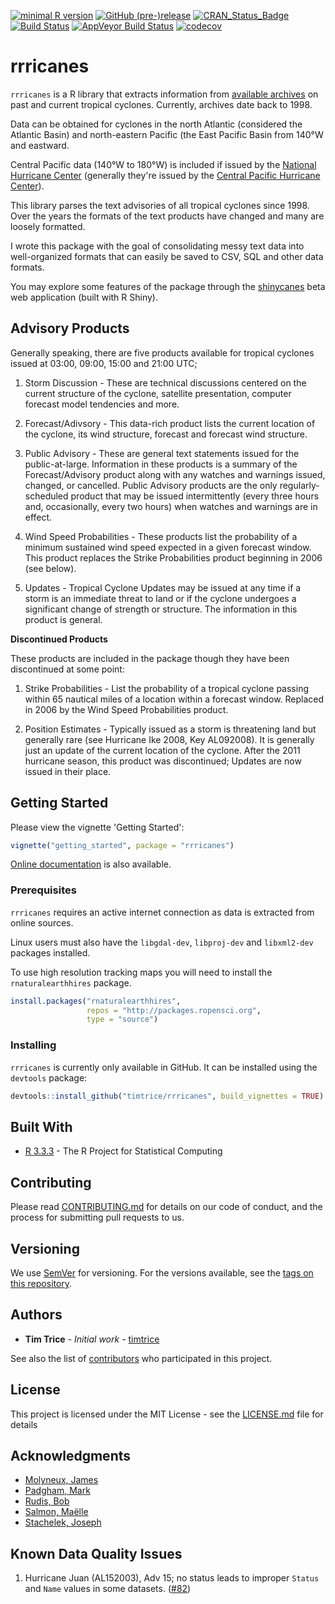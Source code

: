 
[![minimal R version](https://img.shields.io/badge/R%3E%3D-3.3.3-6666ff.svg)](https://cran.r-project.org/) [![GitHub (pre-)release](https://img.shields.io/github/release/timtrice/rrricanes/all.svg)](https://github.com/timtrice/rrricanes/tags) [![CRAN\_Status\_Badge](http://www.r-pkg.org/badges/version/rrricanes)](https://cran.r-project.org/package=rrricanes) [![Build Status](https://img.shields.io/travis/timtrice/rrricanes/master.svg)](https://travis-ci.org/timtrice/rrricanes) [![AppVeyor Build Status](https://img.shields.io/appveyor/ci/timtrice/rrricanes/master.svg)](https://ci.appveyor.com/project/timtrice/rrricanes) [![codecov](https://codecov.io/gh/timtrice/rrricanes/branch/master/graph/badge.svg)](https://codecov.io/gh/timtrice/rrricanes)

rrricanes
=========

`rrricanes` is a R library that extracts information from [available archives](http://www.nhc.noaa.gov/archive/1998/1998archive.shtml) on past and current tropical cyclones. Currently, archives date back to 1998.

Data can be obtained for cyclones in the north Atlantic (considered the Atlantic Basin) and north-eastern Pacific (the East Pacific Basin from 140°W and eastward.

Central Pacific data (140°W to 180°W) is included if issued by the [National Hurricane Center](http://www.nhc.noaa.gov/) (generally they're issued by the [Central Pacific Hurricane Center](http://www.prh.noaa.gov/cphc/)).

This library parses the text advisories of all tropical cyclones since 1998. Over the years the formats of the text products have changed and many are loosely formatted.

I wrote this package with the goal of consolidating messy text data into well-organized formats that can easily be saved to CSV, SQL and other data formats.

You may explore some features of the package through the [shinycanes](https://timtrice.shinyapps.io/shinycanes/) beta web application (built with R Shiny).

Advisory Products
-----------------

Generally speaking, there are five products available for tropical cyclones issued at 03:00, 09:00, 15:00 and 21:00 UTC;

1.  Storm Discussion - These are technical discussions centered on the current structure of the cyclone, satellite presentation, computer forecast model tendencies and more.

2.  Forecast/Adivsory - This data-rich product lists the current location of the cyclone, its wind structure, forecast and forecast wind structure.

3.  Public Advisory - These are general text statements issued for the public-at-large. Information in these products is a summary of the Forecast/Advisory product along with any watches and warnings issued, changed, or cancelled. Public Advisory products are the only regularly-scheduled product that may be issued intermittently (every three hours and, occasionally, every two hours) when watches and warnings are in effect.

4.  Wind Speed Probabilities - These products list the probability of a minimum sustained wind speed expected in a given forecast window. This product replaces the Strike Probabilities product beginning in 2006 (see below).

5.  Updates - Tropical Cyclone Updates may be issued at any time if a storm is an immediate threat to land or if the cyclone undergoes a significant change of strength or structure. The information in this product is general.

**Discontinued Products**

These products are included in the package though they have been discontinued at some point:

1.  Strike Probabilities - List the probability of a tropical cyclone passing within 65 nautical miles of a location within a forecast window. Replaced in 2006 by the Wind Speed Probabilities product.

2.  Position Estimates - Typically issued as a storm is threatening land but generally rare (see Hurricane Ike 2008, Key AL092008). It is generally just an update of the current location of the cyclone. After the 2011 hurricane season, this product was discontinued; Updates are now issued in their place.

Getting Started
---------------

Please view the vignette 'Getting Started':

``` r
vignette("getting_started", package = "rrricanes")
```

[Online documentation](https://timtrice.github.io/rrricanes/) is also available.

### Prerequisites

`rrricanes` requires an active internet connection as data is extracted from online sources.

Linux users must also have the `libgdal-dev`, `libproj-dev` and `libxml2-dev` packages installed.

To use high resolution tracking maps you will need to install the `rnaturalearthhires` package.

``` r
install.packages("rnaturalearthhires",
                 repos = "http://packages.ropensci.org",
                 type = "source")
```

### Installing

`rrricanes` is currently only available in GitHub. It can be installed using the `devtools` package:

``` r
devtools::install_github("timtrice/rrricanes", build_vignettes = TRUE)
```

Built With
----------

-   [R 3.3.3](https://www.r-project.org/) - The R Project for Statistical Computing

Contributing
------------

Please read [CONTRIBUTING.md](https://github.com/timtrice/rrricanes/blob/master/.github/CONTRIBUTING.md) for details on our code of conduct, and the process for submitting pull requests to us.

Versioning
----------

We use [SemVer](http://semver.org/) for versioning. For the versions available, see the [tags on this repository](https://github.com/timtrice/Hurricanes/tags).

Authors
-------

-   **Tim Trice** - *Initial work* - [timtrice](https://github.com/timtrice)

See also the list of [contributors](https://github.com/timtrice/rrricanes/contributors) who participated in this project.

License
-------

This project is licensed under the MIT License - see the [LICENSE.md](LICENSE.md) file for details

Acknowledgments
---------------

-   [Molyneux, James](https://github.com/jimmylovestea)
-   [Padgham, Mark](https://github.com/mpadge)
-   [Rudis, Bob](https://github.com/hrbrmstr)
-   [Salmon, Maëlle](https://github.com/maelle)
-   [Stachelek, Joseph](https://github.com/jsta)

Known Data Quality Issues
-------------------------

1.  Hurricane Juan (AL152003), Adv 15; no status leads to improper `Status` and `Name` values in some datasets. ([\#82](https://github.com/timtrice/rrricanes/issues/82))
